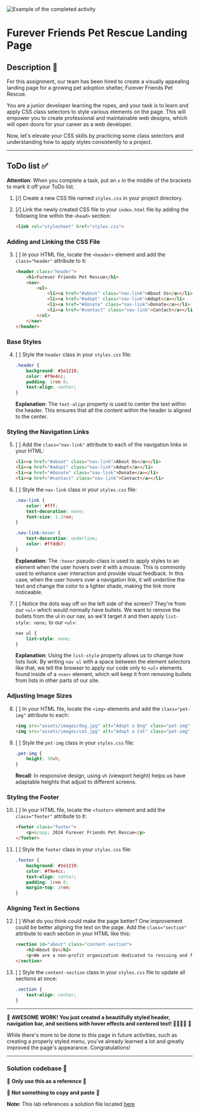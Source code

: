 
![Example of the completed activity](assets/examples/completed-styles.png) 

# Furever Friends Pet Rescue Landing Page

## Description 📄
For this assignment, our team has been hired to create a visually appealing landing page for a growing pet adoption shelter, Furever Friends Pet Rescue.

You are a junior developer learning the ropes, and your task is to learn and apply CSS class selectors to style various elements on the page. This will empower you to create professional and maintainable web designs, which will open doors for your career as a web developer.

Now, let's elevate your CSS skills by practicing some class selectors and understanding how to apply styles consistently to a project.

---

## ToDo list ✅
**Attention**: When you complete a task, put an `x` in the middle of the brackets to mark it off your ToDo list.

1. [/] Create a new CSS file named `styles.css` in your project directory.
2. [/] Link the newly created CSS file to your `index.html` file by adding the following line within the `<head>` section:

    ```html
    <link rel="stylesheet" href="styles.css">
    ```

### Adding and Linking the CSS File

3. [ ] In your HTML file, locate the `<header>` element and add the `class="header"` attribute to it:

    ```html
    <header class="header">
        <h1>Furever Friends Pet Rescue</h1>
        <nav>
            <ul>
                <li><a href="#about" class="nav-link">About Us</a></li>
                <li><a href="#adopt" class="nav-link">Adopt</a></li>
                <li><a href="#donate" class="nav-link">Donate</a></li>
                <li><a href="#contact" class="nav-link">Contact</a></li>
            </ul>
        </nav>
    </header>
    ```

### Base Styles

4. [ ] Style the `header` class in your `styles.css` file:

    ```css
    .header {
        background: #1e1219;
        color: #f9e4cc;
        padding: 1rem 0;
        text-align: center;
    }
    ```

    **Explanation**: The `text-align` property is used to center the text within the header. This ensures that all the content within the header is aligned to the center.

### Styling the Navigation Links

5. [ ] Add the `class="nav-link"` attribute to each of the navigation links in your HTML:

    ```html
    <li><a href="#about" class="nav-link">About Us</a></li>
    <li><a href="#adopt" class="nav-link">Adopt</a></li>
    <li><a href="#donate" class="nav-link">Donate</a></li>
    <li><a href="#contact" class="nav-link">Contact</a></li>
    ```

6. [ ] Style the `nav-link` class in your `styles.css` file:

    ```css
    .nav-link {
        color: #fff;
        text-decoration: none;
        font-size: 1.2rem;
    }

    .nav-link:hover {
        text-decoration: underline;
        color: #ffddb7;
    }
    ```

    **Explanation**: The `:hover` pseudo-class is used to apply styles to an element when the user hovers over it with a mouse. This is commonly used to enhance user interaction and provide visual feedback. In this case, when the user hovers over a navigation link, it will underline the text and change the color to a lighter shade, making the link more noticeable.

7. [ ] Notice the dots way off on the left side of the screen? They're from our `<ul>` which would normally have bullets. We want to remove the bullets from the ul in our nav, so we'll target it and then apply `list-style: none;` to our `<ul>`: 
    ```css
    nav ul {
        list-style: none;
    }
    ```
    **Explanation**: Using the `list-style` property allows us to change how lists look. By writing `nav ul` with a space between the element selectors like that, we tell the browser to apply our code only to `<ul>` elements found inside of a `<nav>` element, which will keep it from removing bullets from lists in other parts of our site. 

### Adjusting Image Sizes

8. [ ] In your HTML file, locate the `<img>` elements and add the `class="pet-img"` attribute to each:

    ```html
    <img src="assets/images/dog.jpg" alt="Adopt a Dog" class="pet-img" />
    <img src="assets/images/cat.jpg" alt="Adopt a Cat" class="pet-img" />
    ```

9. [ ] Style the `pet-img` class in your `styles.css` file:

    ```css
    .pet-img {
        height: 30vh;
    }
    ```

    **Recall**: In responsive design, using `vh` (viewport height) helps us have adaptable heights that adjust to different screens.

### Styling the Footer

10. [ ] In your HTML file, locate the `<footer>` element and add the `class="footer"` attribute to it:

    ```html
    <footer class="footer">
        <p>&copy; 2024 Furever Friends Pet Rescue</p>
    </footer>
    ```

11. [ ] Style the `footer` class in your `styles.css` file:

    ```css
    .footer {
        background: #1e1219;
        color: #f9e4cc;
        text-align: center;
        padding: 1rem 0;
        margin-top: 2rem;
    }
    ```

### Aligning Text in Sections

12. [ ] What do you think could make the page better? One improvement could be better aligning the text on the page. Add the `class="section"` attribute to each section in your HTML like this:

    ```html
    <section id="about" class="content-section">
        <h2>About Us</h2>
        <p>We are a non-profit organization dedicated to rescuing and finding homes for abandoned pets.</p>
    </section>
    ```

13. [ ] Style the `content-section` class in your `styles.css` file to update all sections at once:

    ```css
    .section {
        text-align: center;
    }
    ```

---

🎊 **AWESOME WORK! You just created a beautifully styled header, navigation bar, and sections with hover effects and centered text! 💃🏻🕺🏾** 🎊

While there's more to be done to this page in future activities, such as creating a properly styled menu, you've already learned a lot and greatly improved the page's appearance. Congratulations!

---

### Solution codebase 👀
🛑 **Only use this as a reference** 🛑

💾 **Not something to copy and paste** 💾

**Note:** This lab references a solution file located [here](https://github.com/HackerUSA-CE/sdai-ic-d4-css-classes/tree/solution)
